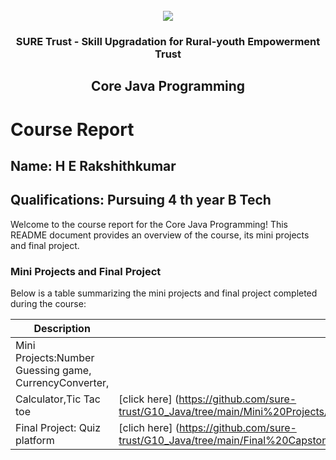 <!-- PROJECT LOGO -->
<br />

<div align="center">
   <img src='https://user-images.githubusercontent.com/73131499/166115643-d3187f47-d38f-41b2-ae42-5ecbbc60de14.png' />


<h3 align="center">SURE Trust - Skill Upgradation for Rural-youth Empowerment Trust</h3>
  <h2> Core Java Programming </h2>
</div>

# Course Report

## Name: H E Rakshithkumar

## Qualifications: Pursuing 4 th year B Tech

Welcome to the course report for the Core Java Programming! This README document provides an overview of the course, its mini projects and final project.

### Mini Projects and Final Project

Below is a table summarizing the mini projects and final project completed during the course:

| Description                               | Link                                    |
|-------------------------------------------|-----------------------------------------|
| Mini Projects:Number Guessing game, CurrencyConverter,
                Calculator,Tic Tac toe       | [click here] (https://github.com/sure-trust/G10_Java/tree/main/Mini%20Projects/H%20E%20Rakshith%20Kumar/Mini%20project)                        |
| Final Project: Quiz platform               | [clich here] (https://github.com/sure-trust/G10_Java/tree/main/Final%20Capstone%20Project/H%20E%20Rakshith%20Kumar)                        |